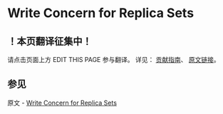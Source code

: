 # Write Concern for Replica Sets

## ！本页翻译征集中！

请点击页面上方 EDIT THIS PAGE 参与翻译。
详见：
[贡献指南]( https://github.com/JinMuInfo/MongoDB-Manual-zh/blob/master/CONTRIBUTING.md )、
[原文链接](  https://docs.mongodb.com/manual/core/replica-set-write-concern/  )。

## 参见

原文 - [Write Concern for Replica Sets]( https://docs.mongodb.com/manual/core/replica-set-write-concern/ )

